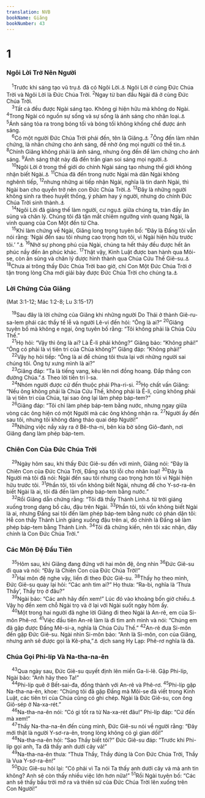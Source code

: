 ```yaml
---
translation: NVB
bookName: Giăng 
bookNumber: 43
---
```


<div class="title"><h1>1</h1><h3>Ngôi Lời Trở Nên Người </h3></div>
<span class="verse gi_1_1"> <sup>1</sup>Trước khi sáng tạo vũ trụ<a data-toggle="tooltip" data-placement="bottom" title="Ctd: Ngay từ ban đầu">⚓</a> đã có Ngôi Lời.<a data-toggle="tooltip" data-placement="bottom" title="Xem Sáng 1:1. Ngôi Lời ‘Logos’ chỉ về lời nói lẫn ý tưởng nhưng cũng chỉ về nguyên lý tác động trong vũ trụ">⚓</a> Ngôi Lời ở cùng Đức Chúa Trời và Ngôi Lời là Đức Chúa Trời. </span>
<span class="verse gi_1_2"><sup>2</sup>Ngay từ ban đầu Ngài đã ở cùng Đức Chúa Trời. <br/></span>
<span class="verse gi_1_3"> <sup>3</sup>Tất cả đều được Ngài sáng tạo. Không gì hiện hữu mà không do Ngài. </span>
<span class="verse gi_1_4"><sup>4</sup>Trong Ngài có nguồn sự sống và sự sống là ánh sáng cho nhân loại.<a data-toggle="tooltip" data-placement="bottom" title="sự sống là chủ đề lớn trong Phúc Âm Giăng. Chúa Giê-su chính là sự Sáng 14:6. Chúa Cứu Thế cũng là ánh sáng của thế giới 8:12">⚓</a></span>
<span class="verse gi_1_5"><sup>5</sup>Ánh sáng tỏa ra trong bóng tối và bóng tối không khống chế được ánh sáng. <br/></span>
<span class="verse gi_1_6"> <sup>6</sup>Có một người Đức Chúa Trời phái đến, tên là Giăng.<a data-toggle="tooltip" data-placement="bottom" title="Đây là Giăng Báp-tít">⚓</a></span>
<span class="verse gi_1_7"><sup>7</sup>Ông đến làm nhân chứng, là nhân chứng cho ánh sáng, để nhờ ông mọi người có thể tin.<a data-toggle="tooltip" data-placement="bottom" title="Giăng Báp-tít là nhân chứng và người giới thiệu Chúa Cứu Thế Giê-su cho mọi người">⚓</a></span>
<span class="verse gi_1_8"><sup>8</sup>Chính Giăng không phải là ánh sáng, nhưng ông đến để làm chứng cho ánh sáng. </span>
<span class="verse gi_1_9"><sup>9</sup>Ánh sáng thật này đã đến trần gian soi sáng mọi người.<a data-toggle="tooltip" data-placement="bottom" title="ánh sáng ở đây chỉ về Ngôi Lời giáng thế làm người">⚓</a><br/></span>
<span class="verse gi_1_10"> <sup>10</sup>Ngôi Lời ở trong thế giới do chính Ngài sáng tạo nhưng thế giới không nhận biết Ngài.<a data-toggle="tooltip" data-placement="bottom" title="Giăng dùng từ ‘thế giới’ với nhiều nghĩa khác nhau. Ở đây ‘thế giới’ chỉ về loài người chống lại Đức Chúa Trời hay hệ thống con người chống lại mục đích của Chúa">⚓</a></span>
<span class="verse gi_1_11"><sup>11</sup>Chúa đã đến trong nước Ngài mà dân Ngài không nghênh tiếp, </span>
<span class="verse gi_1_12"><sup>12</sup>nhưng những ai tiếp nhận Ngài, nghĩa là tin danh Ngài, thì Ngài ban cho quyền trở nên con Đức Chúa Trời.<a data-toggle="tooltip" data-placement="bottom" title="‘tiếp nhận’ Chúa và ‘tin’ Chúa đồng nghĩa với nhau. Từ ‘quyền’ chỉ về quyền lợi như quyền công dân hay quyền làm người chứ không phải quyền năng">⚓</a></span>
<span class="verse gi_1_13"><sup>13</sup>Đây là những người không sinh ra theo huyết thống, ý phàm hay ý người, nhưng do chính Đức Chúa Trời sinh thành.<a data-toggle="tooltip" data-placement="bottom" title="Đây là sự ‘tái sinh’ phần tâm linh">⚓</a><br/></span>
<span class="verse gi_1_14"> <sup>14</sup>Ngôi Lời đã giáng thế làm người, cư ngụ<a data-toggle="tooltip" data-placement="bottom" title="Ám chỉ ‘Đền Tạm’ trong Cựu Ước (Xuất 40:34-35)">⚓</a> giữa chúng ta, tràn đầy ân sủng và chân lý. Chúng tôi đã tận mắt chiêm ngưỡng vinh quang Ngài, là vinh quang của Con Một đến từ Cha. <br/></span>
<span class="verse gi_1_15"> <sup>15</sup>Khi làm chứng về Ngài, Giăng long trọng tuyên bố: “Đây là Đấng tôi vẫn nói rằng: ‘Ngài đến sau tôi nhưng cao trọng hơn tôi, vì Ngài hiện hữu trước tôi.’ ”<a data-toggle="tooltip" data-placement="bottom" title="Giăng chứng nhận rằng dù Chúa Giê-su sinh ra làm người sau Giăng nhưng Ngài vốn hiện hữu từ vĩnh cửu">⚓</a></span>
<span class="verse gi_1_16"><sup>16</sup>Nhờ sự phong phú của Ngài, chúng ta hết thảy đều được hết ân phúc nầy đến ân phúc khác. </span>
<span class="verse gi_1_17"><sup>17</sup>Thật vậy, Kinh Luật được ban hành qua Môi-se, còn ân sủng và chân lý được hình thành qua Chúa Cứu Thế Giê-su.<a data-toggle="tooltip" data-placement="bottom" title="Nt: ‘Xristos’, đấng được xức dầu">⚓</a></span>
<span class="verse gi_1_18"><sup>18</sup>Chưa ai trông thấy Đức Chúa Trời bao giờ, chỉ Con Một Đức Chúa Trời ở tận trong lòng Cha mới giải bày được Đức Chúa Trời cho chúng ta.<a data-toggle="tooltip" data-placement="bottom" title="Trong thời Cựu Ước có một số người được thấy Đức Chúa Trời trong một số hình thức nhưng không ai có thể thấy chính Ngài mà còn sống (Xuất 33:20)">⚓</a><br/></span>
<div class="title"><h3>Lời Chứng Của Giăng </h3><p>(Mat 3:1-12; Mác 1:2-8; Lu 3:15-17) </p></div>
<span class="verse gi_1_19"> <sup>19</sup>Sau đây là lời chứng của Giăng khi những người Do Thái ở thành Giê-ru-sa-lem phái các thầy tế lễ và người Lê-vi đến hỏi: “Ông là ai?” </span>
<span class="verse gi_1_20"><sup>20</sup>Giăng tuyên bố mà không e ngại, ông tuyên bố rằng: “Tôi không phải là Chúa Cứu Thế.” <br/></span>
<span class="verse gi_1_21"> <sup>21</sup>Họ hỏi: “Vậy thì ông là ai? Là Ê-li phải không?” Giăng bảo: “Không phải!” “Ông có phải là vị tiên tri của Chúa không?” Giăng đáp: “Không phải!” <br/></span>
<span class="verse gi_1_22"> <sup>22</sup>Vậy họ hỏi tiếp: “Ông là ai để chúng tôi thưa lại với những người sai chúng tôi. Ông tự xưng mình là ai?” <br/></span>
<span class="verse gi_1_23"> <sup>23</sup>Giăng đáp: “Ta là tiếng vang, kêu lên nơi đồng hoang. Đắp thẳng con đường Chúa.”<a data-toggle="tooltip" data-placement="bottom" title="Isa 40:3">⚓</a> Theo lời tiên tri I-sa. <br/></span>
<span class="verse gi_1_24"> <sup>24</sup>Nhóm người được cử đến thuộc phái Pha-ri-si. </span>
<span class="verse gi_1_25"><sup>25</sup>Họ chất vấn Giăng: “Nếu ông không phải là Chúa Cứu Thế, không phải là Ê-li, cũng không phải là vị tiên tri của Chúa, tại sao ông lại làm phép báp-tem?” <br/></span>
<span class="verse gi_1_26"> <sup>26</sup>Giăng đáp: “Tôi chỉ làm phép báp-tem bằng nước, nhưng ngay giữa vòng các ông hiện có một Người mà các ông không nhận ra. </span>
<span class="verse gi_1_27"><sup>27</sup>Người ấy đến sau tôi, nhưng tôi không đáng tháo quai dép Người!” <br/></span>
<span class="verse gi_1_28"> <sup>28</sup>Những việc nầy xảy ra ở Bê-tha-ni, bên kia bờ sông Giô-đanh, nơi Giăng đang làm phép báp-tem. <br/></span>
<div class="title"><h3>Chiên Con Của Đức Chúa Trời </h3></div>
<span class="verse gi_1_29"> <sup>29</sup>Ngày hôm sau, khi thấy Đức Giê-su đến với mình, Giăng nói: “Đây là Chiên Con của Đức Chúa Trời, Đấng xóa tội lỗi cho nhân loại! </span>
<span class="verse gi_1_30"><sup>30</sup>Đây là Người mà tôi đã nói: Ngài đến sau tôi nhưng cao trọng hơn tôi vì Ngài hiện hữu trước tôi. </span>
<span class="verse gi_1_31"><sup>31</sup>Phần tôi, tôi vốn không biết Ngài, nhưng để cho Y-sơ-ra-ên biết Ngài là ai, tôi đã đến làm phép báp-tem bằng nước.” <br/></span>
<span class="verse gi_1_32"> <sup>32</sup>Rồi Giăng dẫn chứng rằng: “Tôi đã thấy Thánh Linh<a data-toggle="tooltip" data-placement="bottom" title="Nt: linh">⚓</a> từ trời giáng xuống trong dạng bồ câu, đậu trên Ngài. </span>
<span class="verse gi_1_33"><sup>33</sup>Phần tôi, tôi vốn không biết Ngài là ai, nhưng Đấng sai tôi đến làm phép báp-tem bằng nước có phán dặn tôi: Hễ con thấy Thánh Linh giáng xuống đậu trên ai, đó chính là Đấng sẽ làm phép báp-tem bằng Thánh Linh. </span>
<span class="verse gi_1_34"><sup>34</sup>Tôi đã chứng kiến, nên tôi xác nhận, đây chính là Con Đức Chúa Trời.” <br/></span>
<div class="title"><h3>Các Môn Đệ Đầu Tiên </h3></div>
<span class="verse gi_1_35"> <sup>35</sup>Hôm sau, khi Giăng đang đứng với hai môn đệ, ông nhìn </span>
<span class="verse gi_1_36"><sup>36</sup>Đức Giê-su đi qua và nói: “Đây là Chiên Con của Đức Chúa Trời!” <br/></span>
<span class="verse gi_1_37"> <sup>37</sup>Hai môn đệ nghe vậy, liền đi theo Đức Giê-su. </span>
<span class="verse gi_1_38"><sup>38</sup>Thấy họ theo mình, Đức Giê-su quay lại hỏi: “Các anh tìm ai?” Họ thưa: “Ra-bi, nghĩa là ‘Thưa Thầy’, Thầy trọ ở đâu?” <br/></span>
<span class="verse gi_1_39"> <sup>39</sup>Ngài bảo: “Các anh hãy đến xem!” Lúc đó vào khoảng bốn giờ chiều.<a data-toggle="tooltip" data-placement="bottom" title="Nt: giờ thứ mười">⚓</a> Vậy họ đến xem chỗ Ngài trọ và ở lại với Ngài suốt ngày hôm ấy. <br/></span>
<span class="verse gi_1_40"> <sup>40</sup>Một trong hai người đã nghe lời Giăng đi theo Ngài là An-rê, em của Si-môn Phê-rơ. </span>
<span class="verse gi_1_41"><sup>41</sup>Việc đầu tiên An-rê làm là đi tìm anh mình và nói: “Chúng em đã gặp được Đấng Mê-si-a, nghĩa là Chúa Cứu Thế.” </span>
<span class="verse gi_1_42"><sup>42</sup>An-rê đưa Si-môn đến gặp Đức Giê-su. Ngài nhìn Si-môn bảo: “Anh là Si-môn, con của Giăng, nhưng anh sẽ được gọi là Kê-pha,”<a data-toggle="tooltip" data-placement="bottom" title="Tiếng A-ram">⚓</a> dịch sang Hy Lạp: Phê-rơ nghĩa là đá. <br/></span>
<div class="title"><h3>Chúa Gọi Phi-líp Và Na-tha-na-ên </h3></div>
<span class="verse gi_1_43"> <sup>43</sup>Qua ngày sau, Đức Giê-su quyết định lên miền Ga-li-lê. Gặp Phi-líp, Ngài bảo: “Anh hãy theo Ta!” <br/></span>
<span class="verse gi_1_44"> <sup>44</sup>Phi-líp quê ở Bết-sai-đa, đồng thành với An-rê và Phê-rơ. </span>
<span class="verse gi_1_45"><sup>45</sup>Phi-líp gặp Na-tha-na-ên, khoe: “Chúng tôi đã gặp Đấng mà Môi-se đã viết trong Kinh Luật, các tiên tri của Chúa cũng có ghi chép. Ngài là Đức Giê-su, con ông Giô-sép ở Na-xa-rét.” <br/></span>
<span class="verse gi_1_46"> <sup>46</sup>Na-tha-na-ên nói: “Có gì tốt ra từ Na-xa-rét đâu!” Phi-líp đáp: “Cứ đến mà xem!” <br/></span>
<span class="verse gi_1_47"> <sup>47</sup>Thấy Na-tha-na-ên đến cùng mình, Đức Giê-su nói về người rằng: “Đây mới thật là người Y-sơ-ra-ên, trong lòng không có gì gian dối!” <br/></span>
<span class="verse gi_1_48"> <sup>48</sup>Na-tha-na-ên hỏi: “Sao Thầy biết tôi?” Đức Giê-su đáp: “Trước khi Phi-líp gọi anh, Ta đã thấy anh dưới cây vả!” <br/></span>
<span class="verse gi_1_49"> <sup>49</sup>Na-tha-na-ên thưa: “Thưa Thầy, Thầy đúng là Con Đức Chúa Trời, Thầy là Vua Y-sơ-ra-ên!” <br/></span>
<span class="verse gi_1_50"> <sup>50</sup>Đức Giê-su hỏi lại: “Có phải vì Ta nói Ta thấy anh dưới cây vả mà anh tin không? Anh sẽ còn thấy nhiều việc lớn hơn nữa!” </span>
<span class="verse gi_1_51"><sup>51</sup>Rồi Ngài tuyên bố: “Các anh sẽ thấy bầu trời mở ra và thiên sứ của Đức Chúa Trời lên xuống trên Con Người!” <br/></span>
